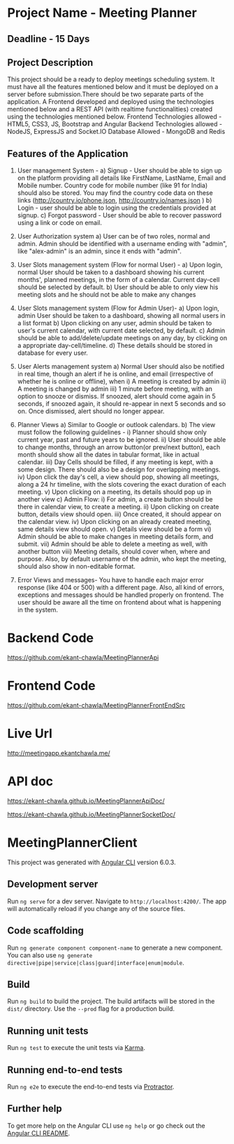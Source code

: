 # Project Name - Meeting Planner
## Deadline - 15 Days
## Project Description
This project should be a ready to deploy meetings scheduling system. It must have all
the features mentioned below and it must be deployed on a server before
submission.There should be two separate parts of the application. A Frontend
developed and deployed using the technologies mentioned below and a REST API (with
realtime functionalities) created using the technologies mentioned below.
Frontend Technologies allowed - HTML5, CSS3, JS, Bootstrap and Angular
Backend Technologies allowed - NodeJS, ExpressJS and Socket.IO
Database Allowed - MongoDB and Redis

## Features of the Application
1) User management System -
a) Signup - User should be able to sign up on the platform providing all
details like FirstName, LastName, Email and Mobile number. Country
code for mobile number (like 91 for India) should also be stored. You may
find the country code data on these links
(http://country.io/phone.json, http://country.io/names.json )
b) Login - user should be able to login using the credentials provided at
signup.
c) Forgot password - User should be able to recover password using a link or
code on email.

2) User Authorization system 
a) User can be of two roles, normal and admin. Admin should be identified
with a username ending with "admin", like "alex-admin" is an admin, since
it ends with "admin".
3) User Slots management system (Flow for normal User) -
a) Upon login, normal User should be taken to a dashboard showing his
current months', planned meetings, in the form of a calendar. Current
day-cell should be selected by default.
b) User should be able to only view his meeting slots and he should not be
able to make any changes

4) User Slots management system (Flow for Admin User)-
a) Upon login, admin User should be taken to a dashboard, showing all
normal users in a list format
b) Upon clicking on any user, admin should be taken to user's current
calendar, with current date selected, by default.
c) Admin should be able to add/delete/update meetings on any day, by
clicking on a appropriate day-cell/timeline.
d)
 These details should be stored in database for every user.
5) User Alerts management system
a) Normal User should also be notified in real time, though an alert if he is
online, and email (irrespective of whether he is online or offline), when
i)  A meeting is created by admin
ii) A meeting is changed by admin
iii) 1 minute before meeting, with an option to snooze or dismiss. If
snoozed, alert should come again in 5 seconds, if snoozed again, it
should re-appear in next 5 seconds and so on. Once dismissed,
alert should no longer appear.

6) Planner Views
a) Similar to Google or outlook calendars.
b) The view must follow the following guidelines -
i) Planner should show only current year, past and future years to be
ignored.
ii) User should be able to change months, through an arrow button(or
prev/next button), each month should show all the dates in tabular
format, like in actual calendar.
iii) Day Cells should be filled, if any meeting is kept, with a some
design. There should also be a design for overlapping meetings.
iv) Upon click the day's cell, a view should pop, showing all meetings,
along a 24 hr timeline, with the slots covering the exact duration of
each meeting.
v) Upon clicking on a meeting, its details should pop up in another
view
c) Admin Flow:
i) For admin, a create button should be there in calendar view, to
create a meeting.
ii) Upon clicking on create button, details view should open.
iii) Once created, it should appear on the calendar view.
iv) Upon clicking on an already created meeting, same details view
should open.
v) Details view should be a form
vi) Admin should be able to make changes in meeting details form,
and submit.
vii) Admin should be able to delete a meeting as well, with another
button
viii) Meeting details, should cover when, where and purpose. Also, by
default username of the admin, who kept the meeting, should also
show in non-editable format.

7) Error Views and messages- 
You have to handle each major error response
(like 404 or 500) with a different page. Also, all kind of errors, exceptions and
messages should be handled properly on frontend. The user should be aware all
the time on frontend about what is happening in the system.


# Backend Code
https://github.com/ekant-chawla/MeetingPlannerApi

# Frontend Code
https://github.com/ekant-chawla/MeetingPlannerFrontEndSrc

# Live Url
http://meetingapp.ekantchawla.me/

# API doc
https://ekant-chawla.github.io/MeetingPlannerApiDoc/

https://ekant-chawla.github.io/MeetingPlannerSocketDoc/


# MeetingPlannerClient

This project was generated with [Angular CLI](https://github.com/angular/angular-cli) version 6.0.3.

## Development server

Run `ng serve` for a dev server. Navigate to `http://localhost:4200/`. The app will automatically reload if you change any of the source files.

## Code scaffolding

Run `ng generate component component-name` to generate a new component. You can also use `ng generate directive|pipe|service|class|guard|interface|enum|module`.

## Build

Run `ng build` to build the project. The build artifacts will be stored in the `dist/` directory. Use the `--prod` flag for a production build.

## Running unit tests

Run `ng test` to execute the unit tests via [Karma](https://karma-runner.github.io).

## Running end-to-end tests

Run `ng e2e` to execute the end-to-end tests via [Protractor](http://www.protractortest.org/).

## Further help

To get more help on the Angular CLI use `ng help` or go check out the [Angular CLI README](https://github.com/angular/angular-cli/blob/master/README.md).
